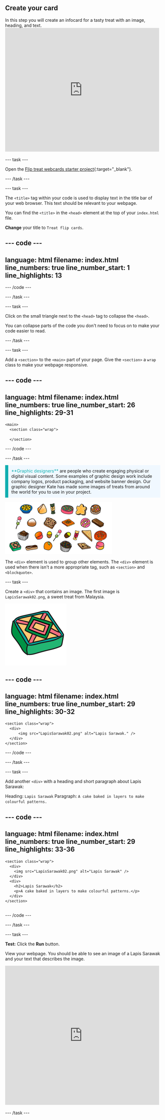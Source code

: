 ## Create your card

<div style="display: flex; flex-wrap: wrap">
<div style="flex-basis: 200px; flex-grow: 1; margin-right: 15px;">
In this step you will create an infocard for a tasty treat with an image, heading, and text.
</div>
<div>
<iframe src="https://editor.raspberrypi.org/en/embed/viewer/flip-treat-webcards-step-2" width="500" height="400" frameborder="0" marginwidth="0" marginheight="0" allowfullscreen> </iframe>
</div>
</div>

\--- task ---

Open the [Flip treat webcards starter project](https://editor.raspberrypi.org/en/projects/flip-treat-webcards-starter){:target="_blank"}.

\--- /task ---

\--- task ---

The `<title>` tag within your code is used to display text in the title bar of your web browser. This text should be relevant to your webpage.

You can find the `<title>` in the `<head>` element at the top of your `index.html` file.

**Change** your title to `Treat flip cards`.

## --- code ---

language: html
filename: index.html
line_numbers: true
line_number_start: 1
line_highlights: 13
--------------------------------------------------------

<!DOCTYPE html>

<html lang="en">

<!-- This part is for extra information the browser needs to load the page correctly-->

<head>

  <meta charset="utf-8">

  <!-- Don't shrink the page on mobile -->

  <meta name="viewport" content="width=device-width, initial-scale=1.0">

  <!-- Appears on the web browser tab and search results -->

  <title>Treat flip cards</title> 

\--- /code ---

\--- /task ---

\--- task ---

Click on the small triangle next to the `<head>` tag to collapse the `<head>`.

You can collapse parts of the code you don't need to focus on to make your code easier to read.

\--- /task ---

\--- task ---

Add a `<section>` to the `<main>` part of your page. Give the `<section>` a `wrap` class to make your webpage responsive.

## --- code ---

language: html
filename: index.html
line_numbers: true
line_number_start: 26
line_highlights: 29-31
-----------------------------------------------------------

<body>

```
<main>
  <section class="wrap">
    
  </section>
```

\--- /code ---

\--- /task ---

<p style="border-left: solid; border-width:10px; border-color: #0faeb0; background-color: aliceblue; padding: 10px;">
<span style="color: #0faeb0">**Graphic designers**</span> are people who create engaging physical or digital visual content. Some examples of graphic design work include company logos, product packaging, and website banner design. Our graphic designer Kate has made some images of treats from around the world for you to use in your project. 

![A collage of treats to use in the project.](images/treats.png)

</p>

The `<div>` element is used to group other elements. The `<div>` element is used when there isn't a more appropriate tag, such as `<section>` and `<blockquote>`.

\--- task ---

Create a `<div>` that contains an image. The first image is `LapisSarawak02.png`, a sweet treat from Malaysia.

![A cartoon-style graphic of Lapis Sarawak, a colourful, geometric cake.](images/LapisSarawak02.png)

## --- code ---

language: html
filename: index.html
line_numbers: true
line_number_start: 29
line_highlights: 30-32
-----------------------------------------------------------

```
<section class="wrap">
  <div>
      <img src="LapisSarawak02.png" alt="Lapis Sarawak." />
  </div>
</section>
```

\--- /code ---

\--- /task ---

\--- task ---

Add another `<div>` with a heading and short paragraph about Lapis Sarawak:

Heading: `Lapis Sarawak`
Paragraph: `A cake baked in layers to make colourful patterns.`

## --- code ---

language: html
filename: index.html
line_numbers: true
line_number_start: 29
line_highlights: 33-36
-----------------------------------------------------------

```
<section class="wrap">
  <div>
    <img src="LapisSarawak02.png" alt="Lapis Sarawak" />
  </div>
  <div>
    <h2>Lapis Sarawak</h2>
    <p>A cake baked in layers to make colourful patterns.</p>
  </div>
</section>
    
```

\--- /code ---

\--- /task ---

\--- task ---

**Test:** Click the **Run** button.

View your webpage. You should be able to see an image of a Lapis Sarawak and your text that describes the image.

<div>
<iframe src="https://editor.raspberrypi.org/en/embed/viewer/flip-treat-webcards-step-2" width="500" height="450" frameborder="0" marginwidth="0" marginheight="0" allowfullscreen> </iframe>

</div>

\--- /task ---

